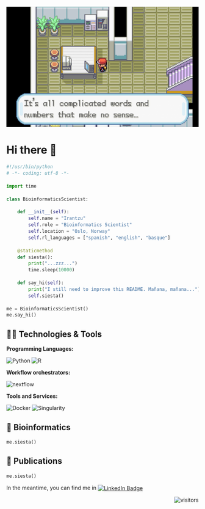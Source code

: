 ![Header](thenonsense.png "Header")


# Hi there 👋


```python
#!/usr/bin/python
# -*- coding: utf-8 -*-

import time

class BioinformaticsScientist:

    def __init__(self):
        self.name = "Irantzu"
        self.role = "Bioinformatics Scientist"
        self.location = "Oslo, Norway"
        self.rl_languages = ["spanish", "english", "basque"]

    @staticmethod
    def siesta():
        print("...zzz...")
        time.sleep(10000)

    def say_hi(self):
        print("I still need to improve this README. Mañana, mañana...")
        self.siesta()

me = BioinformaticsScientist()
me.say_hi()
```

## 👩‍💻 Technologies & Tools

**Programming Languages:**

![Python](https://img.shields.io/badge/Code-Python-informational?style=flat&logo=python&logoColor=white&color=6f97cf)
![R](https://img.shields.io/badge/Code-R-informational?style=flat&logo=R&logoColor=white&color=6f97cf)

**Workflow orchestrators:**

![nextflow](https://img.shields.io/badge/Code-nextflow-informational?style=flat&logo=nextflow&logoColor=white&color=6f97cf)

**Tools and Services:**

![Docker](https://img.shields.io/badge/Tools-Docker-informational?style=flat&logo=docker&logoColor=white&color=6f97cf)
![Singularity](https://img.shields.io/badge/Tools-Singularity-informational?style=flat&logo=singularity&logoColor=white&color=6f97cf)

## 🧬 Bioinformatics

```python
me.siesta()
```

## 📝 Publications

```python
me.siesta()
```

<p align="left">
  In the meantime, you can find me in 
  <a href="https://www.linkedin.com/in/irantzuanzar/">
    <img height="20" align="center" src="https://img.shields.io/badge/LinkedIn-blue?style=for-the-badge&logo=linkedin&logoColor=white&color=6f97cf" alt="LinkedIn Badge" />
  </a>
</p>


<p align="right">
  <img alt="visitors" src="https://visitor-badge.laobi.icu/badge?page_id=iranmdl.iranmdl" />
</p>




